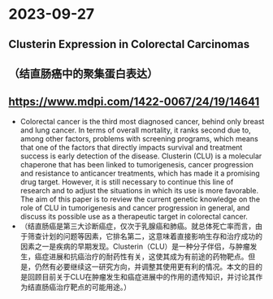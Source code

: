 
# 2023-09-27
## Clusterin Expression in Colorectal Carcinomas
## （结直肠癌中的聚集蛋白表达）
## https://www.mdpi.com/1422-0067/24/19/14641
- Colorectal cancer is the third most diagnosed cancer, behind only breast and lung cancer. In terms of overall mortality, it ranks second due to, among other factors, problems with screening programs, which means that one of the factors that directly impacts survival and treatment success is early detection of the disease. Clusterin (CLU) is a molecular chaperone that has been linked to tumorigenesis, cancer progression and resistance to anticancer treatments, which has made it a promising drug target. However, it is still necessary to continue this line of research and to adjust the situations in which its use is more favorable. The aim of this paper is to review the current genetic knowledge on the role of CLU in tumorigenesis and cancer progression in general, and discuss its possible use as a therapeutic target in colorectal cancer.
- （结直肠癌是第三大诊断癌症，仅次于乳腺癌和肺癌。就总体死亡率而言，由于筛查计划的问题等因素，它排名第二，这意味着直接影响生存和治疗成功的因素之一是疾病的早期发现。Clusterin（CLU）是一种分子伴侣，与肿瘤发生，癌症进展和抗癌治疗的耐药性有关，这使其成为有前途的药物靶点。但是，仍然有必要继续这一研究方向，并调整其使用更有利的情况。本文的目的是回顾目前关于CLU在肿瘤发生和癌症进展中的作用的遗传知识，并讨论其作为结直肠癌治疗靶点的可能用途。）
